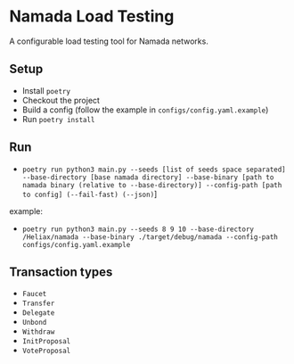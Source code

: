 # Namada Load Testing

A configurable load testing tool for Namada networks.

## Setup

- Install `poetry`
- Checkout the project
- Build a config (follow the example in `configs/config.yaml.example`)
- Run `poetry install`

## Run

- `poetry run python3 main.py --seeds [list of seeds space separated] --base-directory [base namada directory] --base-binary [path to namada binary (relative to --base-directory)] --config-path [path to config] (--fail-fast) (--json)`]

example:

- `poetry run python3 main.py --seeds 8 9 10 --base-directory /Heliax/namada --base-binary ./target/debug/namada --config-path configs/config.yaml.example`


## Transaction types

- `Faucet`
- `Transfer`
- `Delegate`
- `Unbond`
- `Withdraw`
- `InitProposal`
- `VoteProposal`